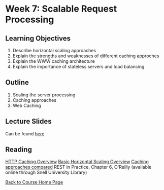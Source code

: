 # Week 7: Scalable Request Processing

## Learning Objectives
1. Describe horizontal scaling approaches
1. Explain the strengths and weaknesses of different caching approches
1. Explain the WWW caching architecture
1. Explain the importance of stateless servers and load balancing

## Outline
1. Scaling the server processing
1. Caching approaches
1. Web Caching

## Lecture Slides
Can be found [here](https://gortonator.github.io/bsds-6650/lectures/week-7-scaling/BSDS-2019-week-7.pdf)

## Reading
[HTTP Caching Overview](https://developers.google.com/web/fundamentals/performance/optimizing-content-efficiency/http-caching)
[Basic Horizontal Scaling Overview](https://www.oreilly.com/library/view/cloud-architecture-patterns/9781449357979/ch01.html)
[Caching approaches compared](https://codeahoy.com/2017/08/11/caching-strategies-and-how-to-choose-the-right-one/)
REST in Practice, Chapter 6, O'Reilly (available online through Snell University Library)

[Back to Course Home Page](https://gortonator.github.io/bsds-6650/)
